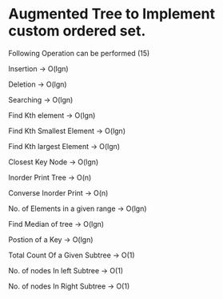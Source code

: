 # Augmented Tree to Implement custom ordered set.
 
Following Operation can be performed (15)

Insertion -> O(lgn)

Deletion -> O(lgn)

Searching -> O(lgn)

Find Kth element -> O(lgn)

Find Kth Smallest Element -> O(lgn)

Find Kth largest Element -> O(lgn)

Closest Key Node -> O(lgn)

Inorder Print Tree -> O(n)

Converse Inorder Print -> O(n)

No. of Elements in a given range -> O(lgn)

Find Median of tree -> O(lgn)

Postion of a Key -> O(lgn)

Total Count Of a Given Subtree -> O(1)

No. of nodes In left Subtree -> O(1)

No. of nodes In Right Subtree -> O(1)
